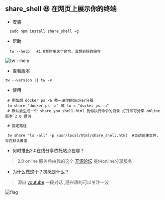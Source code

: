 ## share_shell    😆     在网页上展示你的终端

- 安装

```shell
  sudo npm install share_shell -g
```

- 帮助

```shell
  tw --help   #1.0暂时用这个命令，没想到好的缩写
```

![tw --help](http://op0c7euw0.bkt.clouddn.com/share_shell.png)

- 查看版本

```shell
tw --version || tw -v
```

- 使用

```shell
 # 例如想 docker ps -a 秀一波你的docker容器
 tw share "docker ps -a" 或 tw s "docker ps -a"
 # 默认会生成一个 share_you_shell.html 到你执行命令的目录 打开即可分享 online 版本 2.0 提供
 
 # 指定路径
 
 tw share "ls -all" -p /usr/local/html/share_shell.html  #自动创建文件，存在默认覆盖

```


- 何时推出2.0在线分享依托站点在哪？

 > 2.0 online 服务将由我的这个 [开源论坛](https://github.com/pkwenda/new-bee) 提供online分享服务
 
- 为什么做这个？灵感是什么？ 

> 源自 [youtube](https://www.youtube.com/watch?v=NPbiyTVU6YA&lc=z23fgjp5zvjyspkx504t1aokgij4o0rzwvzjn3zexosirk0h00410.1533224892000721) 一段对话 ,感兴趣的可以关注一波


![flag](http://op0c7euw0.bkt.clouddn.com/D6FCC662-038B-4557-8A64-AF0DB6B3EEB5.png)

